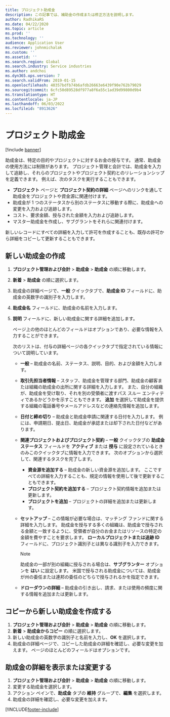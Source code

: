 ```yaml
---
title: プロジェクト助成金
description: この記事では、補助金の作成または修正方法を説明します。
author: RadhikaRS
ms.date: 04/22/2020
ms.topic: article
ms.prod: ''
ms.technology: ''
audience: Application User
ms.reviewer: johnmichalak
ms.custom: ''
ms.assetid: ''
ms.search.region: Global
ms.search.industry: Service industries
ms.author: andchoi
ms.dyn365.ops.version: 7
ms.search.validFrom: 2019-01-15
ms.openlocfilehash: 40357bdfb74b6afdb26663e6439f90e762b79029
ms.sourcegitcommit: 6cfc50d89528df977a8f6a55c1ad39d99800d9b4
ms.translationtype: HT
ms.contentlocale: ja-JP
ms.lasthandoff: 06/03/2022
ms.locfileid: "8913626"
---
```

# <a name="project-grants"></a>プロジェクト助成金

[!include [banner](../includes/banner.md)]

助成金は、特定の目的やプロジェクトに対するお金の授与です。 通常、助成金の使用方法には制限があります。 プロジェクト管理と会計では、助成金を入力して追跡し、それらのプロジェクトやプロジェクト契約とのリレーションシップを定義できます。 例えば、次のタスクを実行することもできます。

- **プロジェクト** ページと **プロジェクト契約の詳細** ページへのリンクを通して助成金をプロジェクトや資金源に関連付けます。
- 助成金が 1 つのステータスから別のステータスに移動する際に、助成金への変更を入力および追跡します。
- コスト、要求金額、授与された金額を入力および追跡します。
- マスター助成金を作成し、サブグラントをそれらに関連付けます。

新しいレコードにすべての詳細を入力して許可を作成することも、既存の許可から詳細をコピーして更新することもできます。

## <a name="create-a-new-grant"></a>新しい助成金の作成

1. **プロジェクト管理および会計** \> **助成金** \> **助成金** の順に移動します。
2. **新着** \> **助成金** の順に選択します。
3. 助成金の詳細ページで、**一般** クイックタブで、**助成金 ID** フィールドに、助成金の英数字の識別子を入力します。
4. **助成金名** フィールドに、助成金の名前を入力します。
5. **説明** フィールドに、新しい助成金に関する詳細を追加します。

    ページ上の他のほとんどのフィールドはオプションであり、必要な情報を入力することができます。

    次のリストは、付与の詳細ページの各クイックタブで指定されている情報について説明しています。

    - **一般** – 助成金の名前、ステータス、説明、目的、および金額を入力します。
    - **取引先担当者情報** – スタッフ、助成金を管理する部門、助成金の顧客または組織の助成金の出所に関する詳細を入力します。 また、自分の組織が、助成金を受け取り、それを別の受領者に渡すパス スルー エンティティであるかどうかを示すこともできます。 **追加** を選択して助成金を提供する組織の電話番号やメールアドレスなどの連絡先情報を追加します。
    - **日付と締め切り** – 助成金と助成金申請に関連する日付を入力します。 例には、申請期日、提出日、助成金が承認または却下された日付などがあります。
    - **関連プロジェクトおよびプロジェクト契約** – **一般** クイックタブの **助成金ステータス** フィールドを **アクティブ** または **授与** に設定されているときのみこのクイックタブに情報を入力できます。 次のオプションから選択して、関連するタスクを完了します。

        - **資金源を追加する** – 助成金の新しい資金源を追加します。 ここですべての詳細を入力することも、規定の情報を使用して後で更新することもできます。
        - **プロジェクト契約を追加する** – プロジェクト契約情報を追加または更新します。
        - **プロジェクトを追加** – プロジェクトの詳細を追加または更新します。

    - **セットアップ** – この情報が必要な場合は、マッチング ファンドに関する詳細を入力します。 助成金を授与する多くの組織は、助成金で授与される金額と一致するように、受領者が自分のお金またはリソースの特定の金額を費やすことを要求します。 **ローカルプロジェクトまたは追跡 ID** フィールドに、プロジェクト識別子とは異なる識別子を入力できます。

        > [!NOTE]
        > 助成金の一部が別の組織に授与される場合は、**サブグランター** オプションを **はい** に設定します。 米国で授与される助成金については、助成金が州の委任または連邦の委任のどちらで授与されるかを指定できます。

    - **ドローダウンの詳細** – 助成金の引き出し、請求、または使用の頻度に関する情報を追加または更新します。

## <a name="create-a-new-grant-from-a-copy"></a>コピーから新しい助成金を作成する

1. **プロジェクト管理および会計** \> **助成金** \> **助成金** の順に移動します。
2. **新着** \> **助成金からコピー** の順に選択します。
3. 新しい助成金の英数字の識別子と名前を入力し、**OK** を選択します。
4. 助成金の詳細ページで、コピーした助成金の詳細を確認し、必要な変更を加えます。 ページのほとんどのフィールドはオプションです。

## <a name="view-or-modify-grant-details"></a>助成金の詳細を表示または変更する

1. **プロジェクト管理および会計** \> **助成金** \> **助成金** の順に移動します。
2. 変更する助成金を選択します。
3. アクション ペインで、**助成金** タブの **維持** グループで、**編集** を選択します。
4. 助成金の詳細を確認し、必要な変更を加えます。


[!INCLUDE[footer-include](../includes/footer-banner.md)]